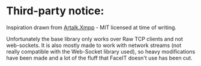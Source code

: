 # Third-party notice:

Inspiration drawn from [Artalk.Xmpp](https://github.com/araditc/Artalk.Xmpp) - MIT licensed at time of writing.

Unfortunately the base library only works over Raw TCP clients and not web-sockets.
It is also mostly made to work with network streams (not really compatible with the Web-Socket library used), 
so heavy modifications have been made and a lot of the fluff that FaceIT doesn't use has been cut.